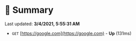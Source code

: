 # 📖 Summary
Last updated: **3/4/2021, 5:55:31 AM**

- `GET` [https://google.com](https://google.com) - **Up** (131ms)
